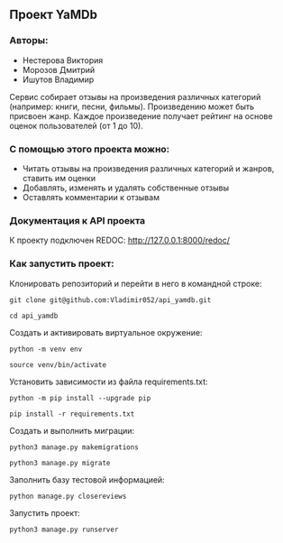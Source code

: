 ## Проект YaMDb 

### Авторы:

- Нестерова Виктория
- Морозов Дмитрий
- Ишутов Владимир

Сервис собирает отзывы на произведения различных категорий (например: книги, песни, фильмы). Произведению может быть присвоен жанр. Каждое произведение получает рейтинг на основе оценок пользователей (от 1 до 10).

### С помощью этого проекта можно:

- Читать отзывы на произведения различных категорий и жанров, ставить им оценки
- Добавлять, изменять и удалять собственные отзывы
- Оставлять комментарии к отзывам

### Документация к API проекта

К проекту подключен REDOC: http://127.0.0.1:8000/redoc/

### Как запустить проект:

Клонировать репозиторий и перейти в него в командной строке:

```
git clone git@github.com:Vladimir052/api_yamdb.git
```

```
cd api_yamdb
```

Cоздать и активировать виртуальное окружение:

```
python -m venv env
```

```
source venv/bin/activate
```

Установить зависимости из файла requirements.txt:

```
python -m pip install --upgrade pip
```
```
pip install -r requirements.txt
```

Создать и выполнить миграции:

```
python3 manage.py makemigrations
```

```
python3 manage.py migrate
```

Заполнить базу тестовой информацией:

```
python manage.py closereviews
```

Запустить проект:

```
python3 manage.py runserver
```
